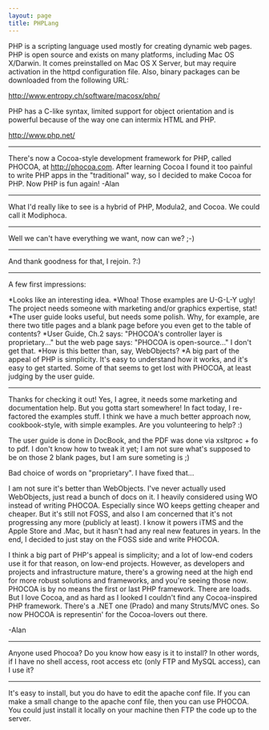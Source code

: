 ```yaml
---
layout: page
title: PHPLang
---
```




PHP is a scripting language used mostly for creating dynamic web pages. PHP is open source and exists on many platforms, including Mac OS X/Darwin. It comes preinstalled on Mac OS X Server, but may require activation in the httpd configuration file. Also, binary packages can be downloaded from the following URL:

http://www.entropy.ch/software/macosx/php/

PHP has a C-like syntax, limited support for object orientation and is powerful because of the way one can intermix HTML and PHP.

http://www.php.net/

----

There's now a Cocoa-style development framework for PHP, called PHOCOA, at http://phocoa.com. After learning Cocoa I found it too painful to write PHP apps in the "traditional" way, so I decided to make Cocoa for PHP. Now PHP is fun again!  -Alan

----

What I'd really like to see is a hybrid of PHP, Modula2, and Cocoa. We could call it Modiphoca.

----
Well we can't have everything we want, now can we? ;-)

----

And thank goodness for that, I rejoin.  ?:)

----

A few first impressions:

*Looks like an interesting idea.
*Whoa! Those examples are U-G-L-Y ugly! The project needs someone with marketing and/or graphics expertise, stat!
*The user guide looks useful, but needs some polish. Why, for example, are there two title pages and a blank page before you even get to the table of contents?
*User Guide, Ch.2 says: "PHOCOA's controller layer is proprietary..." but the web page says: "PHOCOA is open-source..." I don't get that.
*How is this better than, say, WebObjects?
*A big part of the appeal of PHP is simplicity. It's easy to understand how it works, and it's easy to get started. Some of that seems to get lost with PHOCOA, at least judging by the user guide.


----

Thanks for checking it out! Yes, I agree, it needs some marketing and documentation help. But you gotta start somewhere! In fact today, I re-factored the examples stuff. I think we have a much better approach now, cookbook-style, with simple examples. Are you volunteering to help? :)

The user guide is done in DocBook, and the PDF was done via xsltproc + fo to pdf. I don't know how to tweak it yet; I am not sure what's supposed to be on those 2 blank pages, but I am sure someting is ;)

Bad choice of words on "proprietary". I have fixed that...

I am not sure it's better than WebObjects. I've never actually used WebObjects, just read a bunch of docs on it. I heavily considered using WO instead of writing PHOCOA. Especially since WO keeps getting cheaper and cheaper. But it's still not FOSS, and also I am concerned that it's not progressing any more (publicly at least). I know it powers iTMS and the Apple Store and .Mac, but it hasn't had any real new features in years. In the end, I decided to just stay on the FOSS side and write PHOCOA.

I think a big part of PHP's appeal is simplicity; and a lot of low-end coders use it for that reason, on low-end projects. However, as developers and projects and infrastructure mature, there's a growing need at the high end for more robust solutions and frameworks, and you're seeing those now. PHOCOA is by no means the first or last PHP framework. There are loads. But I love Cocoa, and as hard as I looked I couldn't find any Cocoa-inspired PHP framework. There's a .NET one (Prado) and many Struts/MVC ones. So now PHOCOA is representin' for the Cocoa-lovers out there.

-Alan

----

Anyone used Phocoa? Do you know how easy is it to install?
In other words, if I have no shell access, root access etc (only FTP and MySQL access), can I use it?

----

It's easy to install, but you do have to edit the apache conf file. If you can make a small change to the apache conf file, then you can use PHOCOA. You could just install it locally on your machine then FTP the code up to the server.

